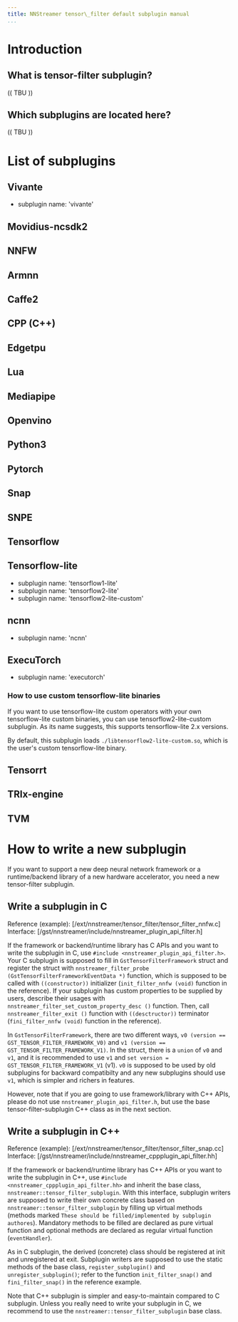 ```yaml
---
title: NNStreamer tensor\_filter default subplugin manual
...
```


# Introduction

## What is tensor-filter subplugin?

(( TBU ))


## Which subplugins are located here?

(( TBU ))

# List of subplugins

## Vivante
- subplugin name: 'vivante'

## Movidius-ncsdk2
## NNFW
## Armnn
## Caffe2
## CPP (C++)
## Edgetpu
## Lua
## Mediapipe
## Openvino
## Python3
## Pytorch
## Snap
## SNPE
## Tensorflow
## Tensorflow-lite
- subplugin name: 'tensorflow1-lite'
- subplugin name: 'tensorflow2-lite'
- subplugin name: 'tensorflow2-lite-custom'
## ncnn
- subplugin name: 'ncnn'
## ExecuTorch
- subplugin name: 'executorch'

### How to use custom tensorflow-lite binaries

If you want to use tensorflow-lite custom operators with your own tensorflow-lite custom binaries, you can use tensorflow2-lite-custom subplugin. As its name suggests, this supports tensorflow-lite 2.x versions.

By default, this subplugin loads ```./libtensorflow2-lite-custom.so```, which is the user's custom tensorflow-lite binary.

## Tensorrt
## TRIx-engine
## TVM


# How to write a new subplugin

If you want to support a new deep neural network framework or a runtime/backend library of a new hardware accelerator, you need a new tensor-filter subplugin.

## Write a subplugin in C

Reference (example): [/ext/nnstreamer/tensor_filter/tensor_filter_nnfw.c]
Interface: [/gst/nnstreamer/include/nnstreamer_plugin_api_filter.h]


If the framework or backend/runtime library has C APIs and you want to write the subplugin in C, use ```#include <nnstreamer_plugin_api_filter.h>```.
Your C subplugin is supposed to fill in ```GstTensorFilterFramework``` struct and register the struct with ```nnstreamer_filter_probe (GstTensorFilterFrameworkEventData *)``` function, which is supposed to be called with ```((constructor))``` initializer (```init_filter_nnfw (void)``` function in the reference).
If your subplugin has custom properties to be supplied by users, describe their usages with ```nnstreamer_filter_set_custom_property_desc ()``` function.
Then, call ```nnstreamer_filter_exit ()``` function with ```((desctructor))``` terminator (```fini_filter_nnfw (void)``` function in the reference).


In ```GstTensorFilterFramework```, there are two different ways, ```v0 (version == GST_TENSOR_FILTER_FRAMEWORK_V0)``` and ```v1 (version == GST_TENSOR_FILTER_FRAMEWORK_V1)```. In the struct, there is a ```union``` of ```v0``` and ```v1```, and it is recommended to use ```v1``` and ```set version = GST_TENSOR_FILTER_FRAMEWORK_V1``` (v1). ```v0``` is supposed to be used by old subplugins for backward compatibilty and any new subplugins should use ```v1```, which is simpler and richers in features.


However, note that if you are going to use framework/library with C++ APIs, please do not use ```nnstreamer_plugin_api_filter.h```, but use the base tensor-filter-subplugin C++ class as in the next section.

## Write a subplugin in C++


Reference (example): [/ext/nnstreamer/tensor_filter/tensor_filter_snap.cc]
Interface: [/gst/nnstreamer/include/nnstreamer_cppplugin_api_filter.hh]


If the framework or backend/runtime library has C++ APIs or you want to write the subplugin in C++, use ```#include <nnstreamer_cppplugin_api_filter.hh>``` and inherit the base class, ```nnstreamer::tensor_filter_subplugin```.
With this interface, subplugin writers are supposed to write their own concrete class based on ```nnstreamer::tensor_filter_subplugin``` by filling up virtual methods (methods marked ```These should be filled/implemented by subplugin authores```).
Mandatory methods to be filled are declared as pure virtual function and optional methods are declared as regular virtual function (```eventHandler```).


As in C subplugin, the derived (concrete) class should be registered at init and unregistered at exit.
Subplugin writers are supposed to use the static methods of the base class, ```register_subplugin()``` and ```unregister_subplugin()```; refer to the function ```init_filter_snap()``` and ```fini_filter_snap()``` in the reference example.



Note that C++ subplugin is simpler and easy-to-maintain compared to C subplugin. Unless you really need to write your subplugin in C, we recommend to use the ```nnstreamer::tensor_filter_subplugin``` base class.
